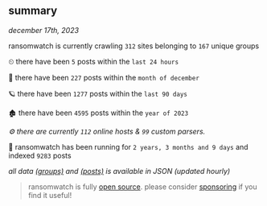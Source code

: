 
## summary
_december 17th, 2023_

ransomwatch is currently crawling `312` sites belonging to `167` unique groups

⏲ there have been `5` posts within the `last 24 hours`

🦈 there have been `227` posts within the `month of december`

🪐 there have been `1277` posts within the `last 90 days`

🏚 there have been `4595` posts within the `year of 2023`

_⚙️ there are currently `112` online hosts & `99` custom parsers._

🦕 ransomwatch has been running for `2 years, 3 months and 9 days` and indexed `9283` posts

_all data  [(groups)](http://ransomwhat.telemetry.ltd/groups) and [(posts)](http://ransomwhat.telemetry.ltd/posts) is available in JSON (updated hourly)_

> ransomwatch is fully [open source](https://github.com/joshhighet/ransomwatch#ransomwatch--). please consider [sponsoring](https://github.com/sponsors/joshhighet) if you find it useful!
